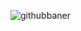 ![githubbaner](https://github.com/TomekSwitecki/TomekSwitecki/assets/99132195/8a0a3b36-ab7d-4894-af10-64d3523ad19d)



<!-- <h1 align="center">Hi 👋, I'm Tomek!</h1>
<h3 align="center">A web designer from Poland.</h3> -->

<!-- ##

- 📰  UI/UX Design, Web development
- 📫 How to reach me **ttwitecki@gmail.com** -->
